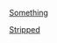 [Something](https://github.com/8fold/php-shoop-extras)

<a href="https://github.com/8fold/php-shoop-extras">Stripped</a>
